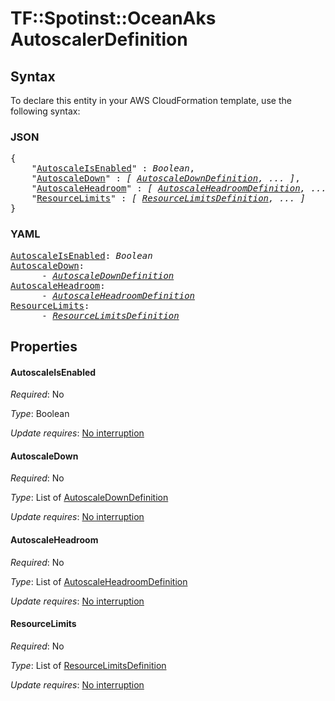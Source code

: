 # TF::Spotinst::OceanAks AutoscalerDefinition

## Syntax

To declare this entity in your AWS CloudFormation template, use the following syntax:

### JSON

<pre>
{
    "<a href="#autoscaleisenabled" title="AutoscaleIsEnabled">AutoscaleIsEnabled</a>" : <i>Boolean</i>,
    "<a href="#autoscaledown" title="AutoscaleDown">AutoscaleDown</a>" : <i>[ <a href="autoscaledowndefinition.md">AutoscaleDownDefinition</a>, ... ]</i>,
    "<a href="#autoscaleheadroom" title="AutoscaleHeadroom">AutoscaleHeadroom</a>" : <i>[ <a href="autoscaleheadroomdefinition.md">AutoscaleHeadroomDefinition</a>, ... ]</i>,
    "<a href="#resourcelimits" title="ResourceLimits">ResourceLimits</a>" : <i>[ <a href="resourcelimitsdefinition.md">ResourceLimitsDefinition</a>, ... ]</i>
}
</pre>

### YAML

<pre>
<a href="#autoscaleisenabled" title="AutoscaleIsEnabled">AutoscaleIsEnabled</a>: <i>Boolean</i>
<a href="#autoscaledown" title="AutoscaleDown">AutoscaleDown</a>: <i>
      - <a href="autoscaledowndefinition.md">AutoscaleDownDefinition</a></i>
<a href="#autoscaleheadroom" title="AutoscaleHeadroom">AutoscaleHeadroom</a>: <i>
      - <a href="autoscaleheadroomdefinition.md">AutoscaleHeadroomDefinition</a></i>
<a href="#resourcelimits" title="ResourceLimits">ResourceLimits</a>: <i>
      - <a href="resourcelimitsdefinition.md">ResourceLimitsDefinition</a></i>
</pre>

## Properties

#### AutoscaleIsEnabled

_Required_: No

_Type_: Boolean

_Update requires_: [No interruption](https://docs.aws.amazon.com/AWSCloudFormation/latest/UserGuide/using-cfn-updating-stacks-update-behaviors.html#update-no-interrupt)

#### AutoscaleDown

_Required_: No

_Type_: List of <a href="autoscaledowndefinition.md">AutoscaleDownDefinition</a>

_Update requires_: [No interruption](https://docs.aws.amazon.com/AWSCloudFormation/latest/UserGuide/using-cfn-updating-stacks-update-behaviors.html#update-no-interrupt)

#### AutoscaleHeadroom

_Required_: No

_Type_: List of <a href="autoscaleheadroomdefinition.md">AutoscaleHeadroomDefinition</a>

_Update requires_: [No interruption](https://docs.aws.amazon.com/AWSCloudFormation/latest/UserGuide/using-cfn-updating-stacks-update-behaviors.html#update-no-interrupt)

#### ResourceLimits

_Required_: No

_Type_: List of <a href="resourcelimitsdefinition.md">ResourceLimitsDefinition</a>

_Update requires_: [No interruption](https://docs.aws.amazon.com/AWSCloudFormation/latest/UserGuide/using-cfn-updating-stacks-update-behaviors.html#update-no-interrupt)

